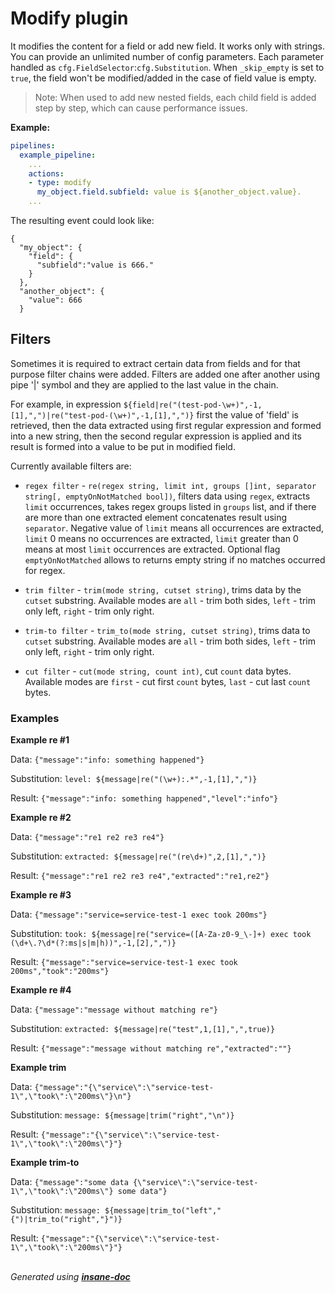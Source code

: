 # Modify plugin
It modifies the content for a field or add new field. It works only with strings.
You can provide an unlimited number of config parameters. Each parameter handled as `cfg.FieldSelector`:`cfg.Substitution`.
When `_skip_empty` is set to `true`, the field won't be modified/added in the case of field value is empty.

> Note: When used to add new nested fields, each child field is added step by step, which can cause performance issues.

**Example:**
```yaml
pipelines:
  example_pipeline:
    ...
    actions:
    - type: modify
      my_object.field.subfield: value is ${another_object.value}.
    ...
```

The resulting event could look like:
```
{
  "my_object": {
    "field": {
      "subfield":"value is 666."
    }
  },
  "another_object": {
    "value": 666
  }
```

## Filters
Sometimes it is required to extract certain data from fields and for that purpose filter chains were added.
Filters are added one after another using pipe '|' symbol and they are applied to the last value in the chain.

For example, in expression `${field|re("(test-pod-\w+)",-1,[1],",")|re("test-pod-(\w+)",-1,[1],",")}` first the value of 'field' is retrieved,
then the data extracted using first regular expression and formed into a new string, then the second regular expression is applied
and its result is formed into a value to be put in modified field.

Currently available filters are:

+ `regex filter` - `re(regex string, limit int, groups []int, separator string[, emptyOnNotMatched bool])`, filters data using `regex`, extracts `limit` occurrences,
takes regex groups listed in `groups` list, and if there are more than one extracted element concatenates result using `separator`.
Negative value of `limit` means all occurrences are extracted, `limit` 0 means no occurrences are extracted, `limit` greater than 0 means
at most `limit` occurrences are extracted.
Optional flag `emptyOnNotMatched` allows to returns empty string if no matches occurred for regex.

+ `trim filter` - `trim(mode string, cutset string)`, trims data by the `cutset` substring. Available modes are `all` - trim both sides,
`left` - trim only left, `right` - trim only right.

+ `trim-to filter` - `trim_to(mode string, cutset string)`, trims data to `cutset` substring. Available modes are `all` - trim both sides,
`left` - trim only left, `right` - trim only right.

+ `cut filter` - `cut(mode string, count int)`, cut `count` data bytes.
Available modes are `first` - cut first `count` bytes, `last` - cut last `count` bytes.

### Examples

**Example re #1**

Data: `{"message":"info: something happened"}`

Substitution: `level: ${message|re("(\w+):.*",-1,[1],",")}`

Result: `{"message":"info: something happened","level":"info"}`

**Example re #2**

Data: `{"message":"re1 re2 re3 re4"}`

Substitution: `extracted: ${message|re("(re\d+)",2,[1],",")}`

Result: `{"message":"re1 re2 re3 re4","extracted":"re1,re2"}`

**Example re #3**

Data: `{"message":"service=service-test-1 exec took 200ms"}`

Substitution: `took: ${message|re("service=([A-Za-z0-9_\-]+) exec took (\d+\.?\d*(?:ms|s|m|h))",-1,[2],",")}`

Result: `{"message":"service=service-test-1 exec took 200ms","took":"200ms"}`

**Example re #4**

Data: `{"message":"message without matching re"}`

Substitution: `extracted: ${message|re("test",1,[1],",",true)}`

Result: `{"message":"message without matching re","extracted":""}`

**Example trim**

Data: `{"message":"{\"service\":\"service-test-1\",\"took\":\"200ms\"}\n"}`

Substitution: `message: ${message|trim("right","\n")}`

Result: `{"message":"{\"service\":\"service-test-1\",\"took\":\"200ms\"}"}`

**Example trim-to**

Data: `{"message":"some data {\"service\":\"service-test-1\",\"took\":\"200ms\"} some data"}`

Substitution: `message: ${message|trim_to("left","{")|trim_to("right","}")}`

Result: `{"message":"{\"service\":\"service-test-1\",\"took\":\"200ms\"}"}`

<br>*Generated using [__insane-doc__](https://github.com/vitkovskii/insane-doc)*